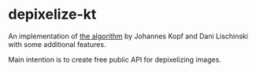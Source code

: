 # depixelize-kt

An implementation of [the algorithm](http://johanneskopf.de/publications/pixelart/paper/pixel.pdf) by Johannes Kopf and Dani Lischinski with some additional features.

Main intention is to create free public API for depixelizing images.
